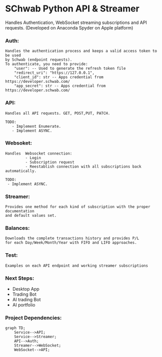 # SChwab Python API & Streamer
Handles Authentication, WebSocket streaming subscriptions and API requests.
(Developed on Anaconda Spyder on Apple platform)

### Auth:
    Handles the authentication process and keeps a valid access token to be used
    by Schwab (endpoint requests).
    To authenticate, you need to provide:
        "user": -- Used to generate the refresh token file
        "redirect_uri": "https://127.0.0.1",
        "client_id": str -- Apps credential from https://developer.schwab.com/
        "app_secret": str -- Apps credential from https://developer.schwab.com/

### API:
    Handles all API requests. GET, POST,PUT, PATCH.

    TODO:
       - Implement Enumerate.
       - Implement ASYNC.

### Websoket:
    Handles  Websocket connection:
             - Login
             - Subscription request
             - Reestablish connection with all subscriptions back automatically.

    TODO:
     - Implement ASYNC.

### Streamer:
    Provides one method for each kind of subscription with the proper documentation
    and default values set.

### Balances:
    Downloads the complete transactions history and provides P/L
    for each Day/Week/Month/Year with FIFO and LIFO approaches.

### Test:
    Examples on each API endpoint and working streamer subscriptions

### Next Steps:

- Desktop App
- Trading Bot
- AI trading Bot
- AI portfolio

### Project Dependencies:
```mermaid
graph TD;
    Service-->API;
    Service-->Streamer;
    API-->Auth;
    Streamer-->WebSocket;
    WebSocket-->API;
